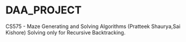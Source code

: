 # DAA_PROJECT
CS575 - Maze Generating and Solving Algorithms (Pratteek Shaurya,Sai Kishore)
Solving only for Recursive Backtracking.
